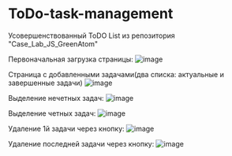 # ToDo-task-management
Усовершенствованный ToDO List из репозитория "Case_Lab_JS_GreenAtom"


Первоначальная загрузка страницы: 
![image](https://github.com/ZinnatullinDA/ToDo-task-management/assets/99118170/ce753726-24a6-4386-ac07-289a7c9b7885)



Страница с добавленными задачами(два списка: актуальные и завершенные задачи)
![image](https://github.com/ZinnatullinDA/ToDo-task-management/assets/99118170/97299d78-f149-45e6-ba0c-5c478e67df74)



Выделение нечетных задач:
![image](https://github.com/ZinnatullinDA/ToDo-task-management/assets/99118170/be8935e9-a207-40ce-be66-a736cc42d317)



Выделение четных задач:
![image](https://github.com/ZinnatullinDA/ToDo-task-management/assets/99118170/13dc63dd-58bd-4a08-9284-edc207000c8b)



Удаление 1й задачи через кнопку:
![image](https://github.com/ZinnatullinDA/ToDo-task-management/assets/99118170/09190a74-8cce-4e89-924a-75eb06a25596)



Удаление последней задачи через кнопку:
![image](https://github.com/ZinnatullinDA/ToDo-task-management/assets/99118170/2cb541e1-4459-47a3-8556-ddcd848e730b)



